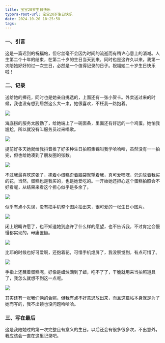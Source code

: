 ```yaml
---
title: 宝宝20岁生日快乐
typora-root-url: 宝宝20岁生日快乐
date: 2024-10-20 18:25:58
tags:
---
```


### 一、引言

这是一篇迟到的祝福帖，但它丝毫不会因为时间的流逝而有稍许心意上的消减。人生第二个十年的结束，在第二十岁的生日当天到来，同时也是这许久以来，我第一次陪她好好的过一次生日，必然是一个值得记录的日子。祝福她二十岁生日快乐啦！

### 二、记录

送给她的捧花，同时也是她亲自挑选的，上面还有一张小贺卡。外卖送过来的时候，我也没有想到居然这么大一束，她很喜欢，不枉我一路抱着。

![](../宝宝20岁生日快乐/20-one.jpg)

海底捞的服务太殷勤了，给她端上了一碗面条，里面还有好远的一个鸡蛋。她怕我尴尬，所以就没有叫服务员过来唱歌。

![](../宝宝20岁生日快乐/20-two.jpg)

提前好多天她就给我抖音推了好多种生日拍照集锦叫我学哈哈哈，虽然没有一一拍完，但也给她凑到了朋友圈的张数。

![](../宝宝20岁生日快乐/20-three.jpg)

不过我最喜欢这张了，抱着小蛋糕歪着脑袋就望着我，真可爱嘿嘿，旁边放着我买的花，当然，蛋糕也是我买的，也是她爱吃的。一开始她还担心这个蛋糕拍照会不好看呢，从结果来看这个担心似乎是多余了。

![](../宝宝20岁生日快乐/20-four.jpg)

似乎有点小失误，没有把手机整个图片拍出来，很可爱的一张生日小图片。

![](../宝宝20岁生日快乐/20-five.jpg)

闭上眼睛许愿了，也不知道她到底许了什么样的愿望，也不告诉我，不过肯定会慢慢都实现的，毋庸置疑。

![](../宝宝20岁生日快乐/20-six.jpg)

比耶的时候也好可爱啊，还抱着花，可惜手机熄屏了，我没察觉到，有点可惜了。

![](../宝宝20岁生日快乐/20-seven.jpg)

手指上还蘸着蛋糕呢，好像是蜡烛滴到了蜡，吃不了了，干脆就用来当拍照道具了，我怎么就想不到这一点呢。

![](../宝宝20岁生日快乐/20-eight.jpg)

其实还有一张我们俩的合照，但我有点不好意思放出来，而且这篇帖本身就是为了她而写的，我不出镜也没问题哈哈哈。

### 三、写在最后

这是我陪她过的第一次完整且有意义的生日，以后还会有很多很多次，不出意外，我应该会一直在这里记录吧。
